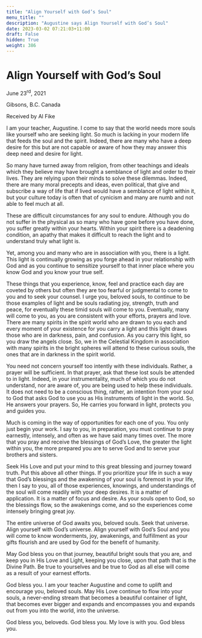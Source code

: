 ```yaml
---
title: "Align Yourself with God’s Soul"
menu_title: ""
description: "Augustine says Align Yourself with God’s Soul"
date: 2023-03-02 07:21:03+11:00
draft: False
hidden: True
weight: 386
---
```

# Align Yourself with God’s Soul
June 23<sup>rd</sup>, 2021

Gibsons, B.C. Canada

Received by Al Fike


I am your teacher, Augustine. I come to say that the world needs more  souls like yourself who are seeking light. So much is lacking in your modern life that feeds the soul and the spirit. Indeed, there are many who have a deep desire for this but are not capable or aware of how they may answer this deep need and desire for light.

So many have turned away from religion, from other teachings and ideals which they believe may have brought a semblance of light and order to their lives. They are relying upon their minds to solve these dilemmas. Indeed, there are many moral precepts and ideas, even political, that give and subscribe a way of life that if lived would have a semblance of light within it, but your culture today is often that of cynicism and many are numb and not able to feel much at all.

These are difficult circumstances for any soul to endure. Although you do not suffer in the physical as so many who have gone before you have done, you suffer greatly within your hearts. Within your spirit there is a deadening condition, an apathy that makes it difficult to reach the light and to understand truly what light is.

Yet, among you and many who are in association with you, there is a light. This light is continually growing as you forge ahead in your relationship with God and as you continue to sensitize yourself to that inner place where you know God and you know your true self.

These things that you experience, know, feel and practice each day are coveted by others but often they are too fearful or judgmental to come to you and to seek your counsel. I urge you, beloved souls, to continue to be those examples of light and be souls radiating joy, strength, truth and peace, for eventually these timid souls will come to you. Eventually, many will come to you, as you are consistent with your efforts, prayers and love. 
There are many spirits in the spirit world who are drawn to you each and every moment of your existence for you carry a light and this light draws those who are in darkness, pain, and confusion. As you carry this light, so you draw the angels close. So, we in the Celestial Kingdom in association with many spirits in the bright spheres will attend to these curious souls, the ones that are in darkness in the spirit world.

You need not concern yourself too intently with these individuals. Rather, a prayer will be sufficient. In that prayer, ask that these lost souls be attended to in light. Indeed, in your instrumentality, much of which you do not understand, nor are aware of, you are being used to help these individuals. It does not need to be a conscious thing, rather, an intention from your soul to God that asks God to use you as His instruments of light in the world. So, He answers your prayers. So, He carries you forward in light, protects you and guides you.

Much is coming in the way of opportunities for each one of you. You only just begin your work. I say to you, in preparation, you must continue to pray earnestly, intensely, and often as we have said many times over. The more that you pray and receive the blessings of God’s Love, the greater the light within you, the more prepared you are to serve God and to serve your brothers and sisters. 

Seek His Love and put your mind to this great blessing and journey toward truth. Put this above all other things. If you prioritize your life in such a way that God’s blessings and the awakening of your soul is foremost in your life, then I say to you, all of those experiences, knowings, and understandings of the soul will come readily with your deep desires. It is a matter of application. It is a matter of focus and desire. As your souls open to God, so the blessings flow, so the awakenings come, and so the experiences come intensely bringing great joy. 

The entire universe of God awaits you, beloved souls. Seek that universe. Align yourself with God’s universe. Align yourself with God’s Soul and you will come to know wonderments, joy, awakenings, and fulfillment as your gifts flourish and are used by God for the benefit of humanity.

May God bless you on that journey, beautiful bright souls that you are, and keep you in His Love and Light, keeping you close, upon that path that is the Divine Path. Be true to yourselves and be true to God as all else will come as a result of your earnest efforts. 

God bless you. I am your teacher Augustine and come to uplift and encourage you, beloved souls. May His Love continue to flow into your souls, a never-ending stream that becomes a beautiful container of light, that becomes ever bigger and expands and encompasses you and expands out from you into the world, into the universe. 

God bless you, beloveds. God bless you. My love is with you. God bless you.